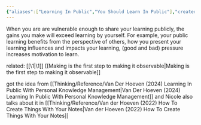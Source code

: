 ```yaml
---
{"aliases":["Learning In Public","You Should Learn In Public"],"created":"2025-02-27T10:20","updated":"2025-03-31T06:03","dg-publish":true,"dg-path":"Zettels/(5) Learning In Public Allows You To Grow Faster.md","permalink":"/zettels/5-learning-in-public-allows-you-to-grow-faster/","dgPassFrontmatter":true,"noteIcon":"1"}
---
```


When you are are vulnerable enough to share your learning publicly, the gains you make will exceed learning by yourself. For example, your public learning benefits from the perspective of others, how you present your learning influences and impacts your learning, (good and bad) pressure increases motivation to learn. 

related: 
[[\1\|\1]]
[[Making is the first step to making it observable\|Making is the first step to making it observable]]

got the idea from [[Thinking/Reference/Van Der Hoeven (2024) Learning In Public With Personal Knowledge Management\|Van Der Hoeven (2024) Learning In Public With Personal Knowledge Management]] and Nicole also talks about it in [[Thinking/Reference/Van der Hoeven (2022) How To Create Things With Your Notes\|Van der Hoeven (2022) How To Create Things With Your Notes]]